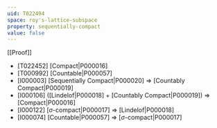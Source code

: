 ```yaml
---
uid: T022494
space: roy's-lattice-subspace
property: sequentially-compact
value: false
---
```

[[Proof]]

* [T022452] [Compact|P000016]
* [T000992] [Countable|P000057]
* [I000003] [Sequentially Compact|P000020] => [Countably Compact|P000019]
* [I000106] ([Lindelof|P000018] + [Countably Compact|P000019]) => [Compact|P000016]
* [I000122] [$\sigma$-compact|P000017] => [Lindelof|P000018]
* [I000074] [Countable|P000057] => [$\sigma$-compact|P000017]

